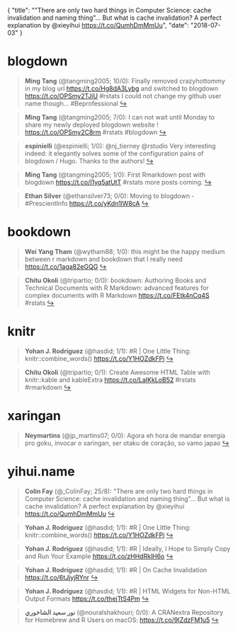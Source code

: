 {
  "title": "\"There are only two hard things in Computer Science: cache invalidation and naming thing\"... But what is cache invalidation? A perfect explanation by @xieyihui https://t.co/QumhDmMmUu",
  "date": "2018-07-03"
}

# blogdown

> **Ming Tang** (@tangming2005; 10/0): Finally removed crazyhottommy in my blog url https://t.co/Hg8dA3Lybg and switched to blogdown https://t.co/OPSmy2TJiU #rstats I could not change my github user name though... #Beprofessional  [&#8618;](https://twitter.com/xieyihui/status/1013762455825027073)

<!-- -->


> **Ming Tang** (@tangming2005; 7/0): I can not wait until Monday to share my newly deployed blogdown website ! https://t.co/OPSmy2C8rm #rstats #blogdown  [&#8618;](https://twitter.com/xieyihui/status/1013644905992814592)

<!-- -->


> **espinielli** (@espinielli; 1/0): @nj_tierney @rstudio Very interesting indeed: it elegantly solves some of the configuration pains of blogdown / Hugo.
Thanks to the authors!  [&#8618;](https://twitter.com/xieyihui/status/1013883703066550272)

<!-- -->


> **Ming Tang** (@tangming2005; 1/0): First Rmarkdown post with blogdown https://t.co/I1yq5atUtT #rstats more posts coming.  [&#8618;](https://twitter.com/xieyihui/status/1013759484835950592)

<!-- -->


> **Ethan Silver** (@ethansilver73; 0/0): Moving to blogdown - #PrescientInfo https://t.co/yKdn1lW8cA  [&#8618;](https://twitter.com/xieyihui/status/1013961866421432321)

<!-- -->


# bookdown

> **Wei Yang Tham** (@wytham88; 1/0): this might be the happy medium between r markdown and bookdown that I really need https://t.co/1aga82eGQG  [&#8618;](https://twitter.com/xieyihui/status/1013932476253769728)

<!-- -->


> **Chitu Okoli** (@tripartio; 0/0): bookdown: Authoring Books and Technical Documents with R Markdown: advanced features for complex documents with R Markdown https://t.co/FEtk4nCq4S #rstats  [&#8618;](https://twitter.com/xieyihui/status/1013701618104176640)

<!-- -->


# knitr

> **Yohan J. Rodríguez** (@hasdid; 1/1): #R | One Little Thing: knitr::combine_words() https://t.co/Y1HOZdkFPi  [&#8618;](https://twitter.com/xieyihui/status/1013845442252230657)

<!-- -->


> **Chitu Okoli** (@tripartio; 0/1): Create Awesome HTML Table with knitr::kable and kableExtra https://t.co/LaIKkLoB52 #rstats #rmarkdown  [&#8618;](https://twitter.com/xieyihui/status/1013878245538848773)

<!-- -->


# xaringan

> **Neymartins** (@jp_martins07; 0/0): Agora eh hora de mandar energia pro goku, invocar o xaringan, ser otaku de coração, so vamo japao  [&#8618;](https://twitter.com/xieyihui/status/1013821680572157952)

<!-- -->


# yihui.name

> **Colin Fay** (@_ColinFay; 25/8): "There are only two hard things in Computer Science: cache invalidation and naming thing"... But what is cache invalidation?
A perfect explanation by @xieyihui https://t.co/QumhDmMmUu  [&#8618;](https://twitter.com/xieyihui/status/1013679661245784065)

<!-- -->


> **Yohan J. Rodríguez** (@hasdid; 1/1): #R | One Little Thing: knitr::combine_words() https://t.co/Y1HOZdkFPi  [&#8618;](https://twitter.com/xieyihui/status/1013845442252230657)

<!-- -->


> **Yohan J. Rodríguez** (@hasdid; 1/1): #R | Ideally, I Hope to Simply Copy and Run Your Example https://t.co/zHHdRklH6o  [&#8618;](https://twitter.com/xieyihui/status/1013845440620630016)

<!-- -->


> **Yohan J. Rodríguez** (@hasdid; 1/1): #R | On Cache Invalidation https://t.co/6tJjyjRYnr  [&#8618;](https://twitter.com/xieyihui/status/1013845438687076352)

<!-- -->


> **Yohan J. Rodríguez** (@hasdid; 1/1): #R | HTML Widgets for Non-HTML Output Formats https://t.co/thejTtS4Pm  [&#8618;](https://twitter.com/xieyihui/status/1013845436136935424)

<!-- -->


> **نور سعيد الشاخوري** (@nouralshakhouri; 0/0): A CRANextra Repository for Homebrew and R Users on macOS: https://t.co/9IZdzFM1u5  [&#8618;](https://twitter.com/xieyihui/status/1013679554404257792)

<!-- -->


